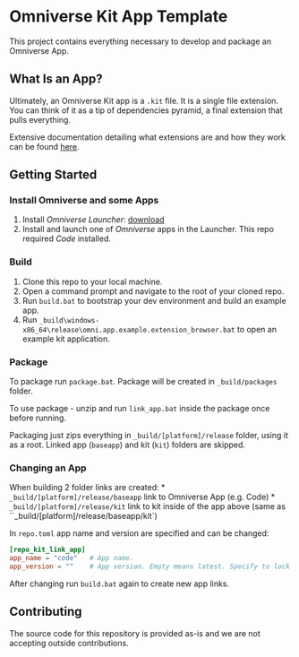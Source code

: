 # Omniverse Kit App Template

This project contains everything necessary to develop and package an Omniverse App.


## What Is an App?

Ultimately, an Omniverse Kit app is a `.kit` file. It is a single file extension. You can think of it as a tip of dependencies pyramid, a final extension that pulls everything.

Extensive documentation detailing what extensions are and how they work can be found [here](https://docs.omniverse.nvidia.com/py/kit/docs/guide/extensions.html).

## Getting Started

### Install Omniverse and some Apps

1. Install *Omniverse Launcher*: [download](https://www.nvidia.com/en-us/omniverse/download)
2. Install and launch one of *Omniverse* apps in the Launcher. This repo required *Code* installed.

### Build

1. Clone this repo to your local machine.
2. Open a command prompt and navigate to the root of your cloned repo.
3. Run `build.bat` to bootstrap your dev environment and build an example app.
4. Run `_build\windows-x86_64\release\omni.app.example.extension_browser.bat` to open an example kit application.

### Package

To package run `package.bat`. Package will be created in `_build/packages` folder.

To use package - unzip and run `link_app.bat` inside the package once before running.

Packaging just zips everything in `_build/[platform]/release` folder, using it as a root. Linked app (`baseapp`) and kit (`kit`) folders are skipped.

### Changing an App

When building 2 folder links are created:
    * `_build/[platform]/release/baseapp` link to Omniverse App (e.g. Code)
    * `_build/[platform]/release/kit` link to kit inside of the app above (same as ``_build/[platform]/release/baseapp/kit`)

In `repo.toml` app name and version are specified and can be changed:

```toml
[repo_kit_link_app]
app_name = "code"   # App name.
app_version = ""    # App version. Empty means latest. Specify to lock version, e.g. "2022.2.0-rc.3"
```

After changing run `build.bat` again to create new app links.

## Contributing
The source code for this repository is provided as-is and we are not accepting outside contributions.
